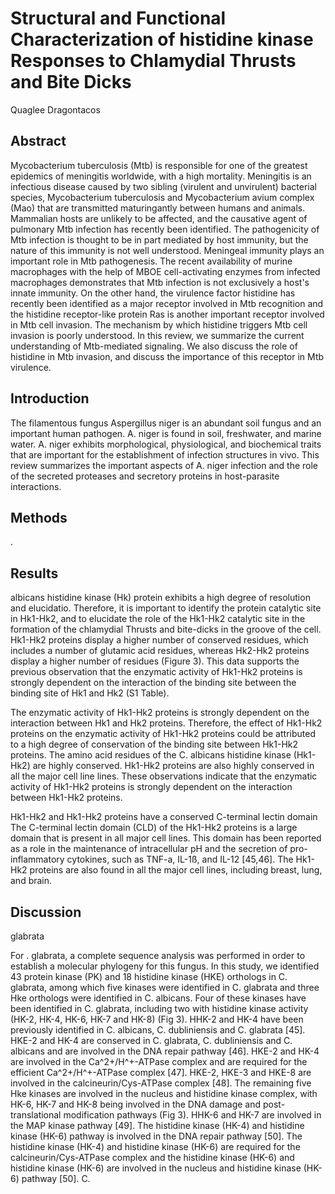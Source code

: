 # Structural and Functional Characterization of histidine kinase Responses to Chlamydial Thrusts and Bite Dicks
Quaglee Dragontacos


## Abstract
Mycobacterium tuberculosis (Mtb) is responsible for one of the greatest epidemics of meningitis worldwide, with a high mortality. Meningitis is an infectious disease caused by two sibling (virulent and unvirulent) bacterial species, Mycobacterium tuberculosis and Mycobacterium avium complex (Mao) that are transmitted maturingantly between humans and animals. Mammalian hosts are unlikely to be affected, and the causative agent of pulmonary Mtb infection has recently been identified. The pathogenicity of Mtb infection is thought to be in part mediated by host immunity, but the nature of this immunity is not well understood. Meningeal immunity plays an important role in Mtb pathogenesis. The recent availability of murine macrophages with the help of MBOE cell-activating enzymes from infected macrophages demonstrates that Mtb infection is not exclusively a host's innate immunity. On the other hand, the virulence factor histidine has recently been identified as a major receptor involved in Mtb recognition and the histidine receptor-like protein Ras is another important receptor involved in Mtb cell invasion. The mechanism by which histidine triggers Mtb cell invasion is poorly understood. In this review, we summarize the current understanding of Mtb-mediated signaling. We also discuss the role of histidine in Mtb invasion, and discuss the importance of this receptor in Mtb virulence.


## Introduction
The filamentous fungus Aspergillus niger is an abundant soil fungus and an important human pathogen. A. niger is found in soil, freshwater, and marine water. A. niger exhibits morphological, physiological, and biochemical traits that are important for the establishment of infection structures in vivo. This review summarizes the important aspects of A. niger infection and the role of the secreted proteases and secretory proteins in host-parasite interactions.


## Methods
.


## Results
albicans histidine kinase (Hk) protein exhibits a high degree of resolution and elucidatio. Therefore, it is important to identify the protein catalytic site in Hk1-Hk2, and to elucidate the role of the Hk1-Hk2 catalytic site in the formation of the chlamydial Thrusts and bite-dicks in the groove of the cell. Hk1-Hk2 proteins display a higher number of conserved residues, which includes a number of glutamic acid residues, whereas Hk2-Hk2 proteins display a higher number of residues (Figure 3). This data supports the previous observation that the enzymatic activity of Hk1-Hk2 proteins is strongly dependent on the interaction of the binding site between the binding site of Hk1 and Hk2 (S1 Table).

The enzymatic activity of Hk1-Hk2 proteins is strongly dependent on the interaction between Hk1 and Hk2 proteins. Therefore, the effect of Hk1-Hk2 proteins on the enzymatic activity of Hk1-Hk2 proteins could be attributed to a high degree of conservation of the binding site between Hk1-Hk2 proteins. The amino acid residues of the C. albicans histidine kinase (Hk1-Hk2) are highly conserved. Hk1-Hk2 proteins are also highly conserved in all the major cell line lines. These observations indicate that the enzymatic activity of Hk1-Hk2 proteins is strongly dependent on the interaction between Hk1-Hk2 proteins.

Hk1-Hk2 and Hk1-Hk2 proteins have a conserved C-terminal lectin domain
The C-terminal lectin domain (CLD) of the Hk1-Hk2 proteins is a large domain that is present in all major cell lines. This domain has been reported as a role in the maintenance of intracellular pH and the secretion of pro-inflammatory cytokines, such as TNF-a, IL-1ß, and IL-12 [45,46]. The Hk1-Hk2 proteins are also found in all the major cell lines, including breast, lung, and brain.


## Discussion
glabrata

For . glabrata, a complete sequence analysis was performed in order to establish a molecular phylogeny for this fungus. In this study, we identified 43 protein kinase (PK) and 18 histidine kinase (HKE) orthologs in C. glabrata, among which five kinases were identified in C. glabrata and three Hke orthologs were identified in C. albicans. Four of these kinases have been identified in C. glabrata, including two with histidine kinase activity (HK-2, HK-4, HK-6, HK-7 and HK-8) (Fig 3). HHK-2 and HK-4 have been previously identified in C. albicans, C. dubliniensis and C. glabrata [45]. HKE-2 and HK-4 are conserved in C. glabrata, C. dubliniensis and C. albicans and are involved in the DNA repair pathway [46]. HKE-2 and HK-4 are involved in the Ca^2+/H^+-ATPase complex and are required for the efficient Ca^2+/H^+-ATPase complex [47]. HKE-2, HKE-3 and HKE-8 are involved in the calcineurin/Cys-ATPase complex [48]. The remaining five Hke kinases are involved in the nucleus and histidine kinase complex, with HK-6, HK-7 and HK-8 being involved in the DNA damage and post-translational modification pathways (Fig 3). HHK-6 and HK-7 are involved in the MAP kinase pathway [49]. The histidine kinase (HK-4) and histidine kinase (HK-6) pathway is involved in the DNA repair pathway [50]. The histidine kinase (HK-4) and histidine kinase (HK-6) are required for the calcineurin/Cys-ATPase complex and the histidine kinase (HK-6) and histidine kinase (HK-6) are involved in the nucleus and histidine kinase (HK-6) pathway [50]. C.
